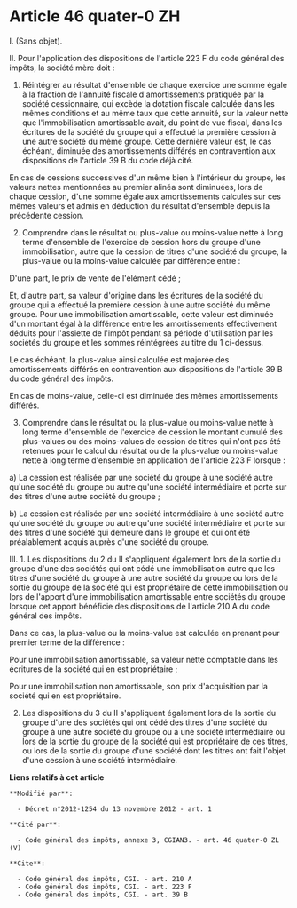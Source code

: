 # Article 46 quater-0 ZH

I. (Sans objet).

II. Pour l'application des dispositions de l'article 223 F du code général des impôts, la société mère doit :

1. Réintégrer au résultat d'ensemble de chaque exercice une somme égale à la fraction de l'annuité fiscale d'amortissements
pratiquée par la société cessionnaire, qui excède la dotation fiscale calculée dans les mêmes conditions et au même taux que
cette annuité, sur la valeur nette que l'immobilisation amortissable avait, du point de vue fiscal, dans les écritures de la
société du groupe qui a effectué la première cession à une autre société du même groupe. Cette dernière valeur est, le cas
échéant, diminuée des amortissements différés en contravention aux dispositions de l'article 39 B du code déjà cité.

En cas de cessions successives d'un même bien à l'intérieur du groupe, les valeurs nettes mentionnées au premier alinéa sont
diminuées, lors de chaque cession, d'une somme égale aux amortissements calculés sur ces mêmes valeurs et admis en déduction
du résultat d'ensemble depuis la précédente cession.

2. Comprendre dans le résultat ou plus-value ou moins-value nette à long terme d'ensemble de l'exercice de cession hors du
groupe d'une immobilisation, autre que la cession de titres d'une société du groupe, la plus-value ou la moins-value calculée
par différence entre :

D'une part, le prix de vente de l'élément cédé ;

Et, d'autre part, sa valeur d'origine dans les écritures de la société du groupe qui a effectué la première cession à une
autre société du même groupe. Pour une immobilisation amortissable, cette valeur est diminuée d'un montant égal à la
différence entre les amortissements effectivement déduits pour l'assiette de l'impôt pendant sa période d'utilisation par les
sociétés du groupe et les sommes réintégrées au titre du 1 ci-dessus.

Le cas échéant, la plus-value ainsi calculée est majorée des amortissements différés en contravention aux dispositions de
l'article 39 B du code général des impôts.

En cas de moins-value, celle-ci est diminuée des mêmes amortissements différés.

3. Comprendre dans le résultat ou la plus-value ou moins-value nette à long terme d'ensemble de l'exercice de cession le
montant cumulé des plus-values ou des moins-values de cession de titres qui n'ont pas été retenues pour le calcul du résultat
ou de la plus-value ou moins-value nette à long terme d'ensemble en application de l'article 223 F lorsque :

a) La cession est réalisée par une société du groupe à une société autre qu'une société du groupe ou autre qu'une société
intermédiaire et porte sur des titres d'une autre société du groupe ;

b) La cession est réalisée par une société intermédiaire à une société autre qu'une société du groupe ou autre qu'une société
intermédiaire et porte sur des titres d'une société qui demeure dans le groupe et qui ont été préalablement acquis auprès
d'une société du groupe. 

III. 1. Les dispositions du 2 du II s'appliquent également lors de la sortie du groupe d'une des sociétés qui ont cédé une
immobilisation autre que les titres d'une société du groupe à une autre société du groupe ou lors de la sortie du groupe de
la société qui est propriétaire de cette immobilisation ou lors de l'apport d'une immobilisation amortissable entre sociétés
du groupe lorsque cet apport bénéficie des dispositions de l'article 210 A du code général des impôts.

Dans ce cas, la plus-value ou la moins-value est calculée en prenant pour premier terme de la différence :

Pour une immobilisation amortissable, sa valeur nette comptable dans les écritures de la société qui en est propriétaire ;

Pour une immobilisation non amortissable, son prix d'acquisition par la société qui en est propriétaire.

2. Les dispositions du 3 du II s'appliquent également lors de la sortie du groupe d'une des sociétés qui ont cédé des titres
d'une société du groupe à une autre société du groupe ou à une société intermédiaire ou lors de la sortie du groupe de la
société qui est propriétaire de ces titres, ou lors de la sortie du groupe d'une société dont les titres ont fait l'objet
d'une cession à une société intermédiaire.

**Liens relatifs à cet article**

	**Modifié par**:

	  - Décret n°2012-1254 du 13 novembre 2012 - art. 1

	**Cité par**:

	  - Code général des impôts, annexe 3, CGIAN3. - art. 46 quater-0 ZL (V)

	**Cite**:

	  - Code général des impôts, CGI. - art. 210 A
	  - Code général des impôts, CGI. - art. 223 F
	  - Code général des impôts, CGI. - art. 39 B
